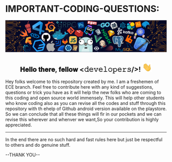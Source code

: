 # IMPORTANT-CODING-QUESTIONS:
<p align="center"><img src="https://raw.githubusercontent.com/KevinPatel04/KevinPatel04/master/header.png"></p>

<div align="center">
<h2> 𝐇𝐞𝐥𝐥𝐨 𝐭𝐡𝐞𝐫𝐞, 𝐟𝐞𝐥𝐥𝐨𝐰 <𝚍𝚎𝚟𝚎𝚕𝚘𝚙𝚎𝚛𝚜/>! <img src="https://github.com/ABSphreak/ABSphreak/blob/master/gifs/Hi.gif" width="30px"></h2>
</div>



Hey folks welcome to this repository created by me. I am a freshemen of ECE branch.
Feel free to contribute here with any kind of suggestions, questions or trick you have as it will help the new folks who are coming to this coding and open source world immensely.
This will help other students who know coding also as you can revise all the codes and stuff through this repository with th ehelp of Github android version available on the playstore.
So we can conclude that all these things will fir in our pockets and we can revise this wherever and whenver we want,So your contribution is highly appreciated.

<hr>

In the end there are no such hard and fast rules here but just be respectful to others and do genuine stuff.








--THANK YOU--
